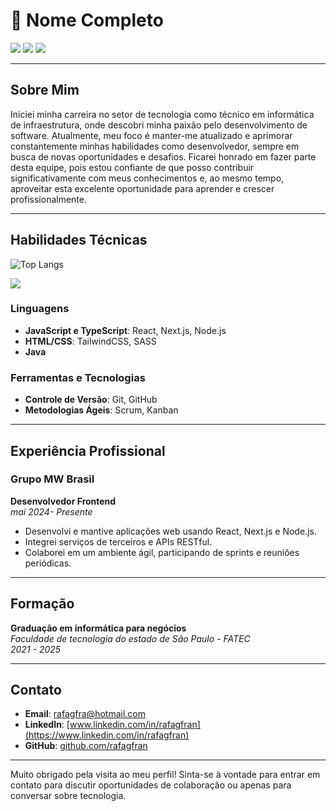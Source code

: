 # 📄 Nome Completo

<div> 
  <a href = "mailto:rafagfra@hotmail.com"><img src="https://img.shields.io/badge/Gmail-D14836?style=for-the-badge&logo=gmail&logoColor=white"></a>
  <a href=https://www.linkedin.com/in/rafael-g-francisco-90a886210/ target="_blank"><img src="https://img.shields.io/badge/-LinkedIn-%230077B5?style=for-the-badge&logo=linkedin&logoColor=white" target="_blank"></a> 
  <a href="https://wa.me/17992849794"><img src="https://img.shields.io/badge/WhatsApp-25D366?style=for-the-badge&logo=whatsapp&logoColor=white"></a>
</div>

---

## Sobre Mim

Iniciei minha carreira no setor de tecnologia como técnico em informática de infraestrutura, onde descobri minha paixão pelo desenvolvimento de software. Atualmente, meu foco é manter-me atualizado e aprimorar constantemente minhas habilidades como desenvolvedor, sempre em busca de novas oportunidades e desafios. Ficarei honrado em fazer parte desta equipe, pois estou confiante de que posso contribuir significativamente com meus conhecimentos e, ao mesmo tempo, aproveitar esta excelente oportunidade para aprender e crescer profissionalmente.

---

## Habilidades Técnicas

<!--![Rafael GitHub stats](https://github-readme-stats.vercel.app/api?username=rafagfran&show_icons=true&theme=tokyonight&hide=prs&rank_icon=github)-->
![Top Langs](https://github-readme-stats.vercel.app/api/top-langs/?username=rafagfran&layout=compact&theme=tokyonight)
<div>
<p align="left">
  <a href="https://developer.mozilla.org/pt-BR/docs/Web/HTML">
    <img src="https://skillicons.dev/icons?i=html,css,js,nodejs,react,java,git" />
  </a>
</p>
</div>


### Linguagens

- **JavaScript e TypeScript**: React, Next.js, Node.js
- **HTML/CSS**: TailwindCSS, SASS
- **Java**

### Ferramentas e Tecnologias

- **Controle de Versão**: Git, GitHub
- **Metodologias Ágeis**: Scrum, Kanban

---

## Experiência Profissional

### Grupo MW Brasil

**Desenvolvedor Frontend**  
*mai 2024- Presente*

- Desenvolvi e mantive aplicações web usando React, Next.js e Node.js.
- Integrei serviços de terceiros e APIs RESTful.
- Colaborei em um ambiente ágil, participando de sprints e reuniões periódicas.

---

## Formação

**Graduação em informática para negócios**  
*Faculdade de tecnologia do estado de São Paulo - FATEC*  
*2021 - 2025*

---

## Contato

- **Email**: [rafagfra@hotmail.com](mailto:rafagfra@hotmail.com)
- **LinkedIn**: [www.linkedin.com/in/rafagfran](https://www.linkedin.com/in/rafagfran)
- **GitHub**: [github.com/rafagfran](https://github.com/rafagfran)

---

Muito obrigado pela visita ao meu perfil! Sinta-se à vontade para entrar em contato para discutir oportunidades de colaboração ou apenas para conversar sobre tecnologia.

